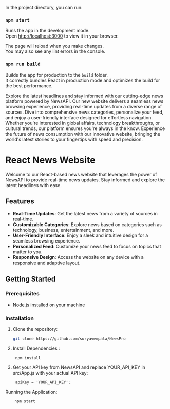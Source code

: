 In the project directory, you can run:

### `npm start`

Runs the app in the development mode.\
Open [http://localhost:3000](http://localhost:3000) to view it in your browser.

The page will reload when you make changes.\
You may also see any lint errors in the console.

### `npm run build`

Builds the app for production to the `build` folder.\
It correctly bundles React in production mode and optimizes the build for the best performance.

Explore the latest headlines and stay informed with our cutting-edge news platform powered by NewsAPI. Our new website delivers a seamless news browsing experience, providing real-time updates from a diverse range of sources. Dive into comprehensive news categories, personalize your feed, and enjoy a user-friendly interface designed for effortless navigation. Whether you're interested in global affairs, technology breakthroughs, or cultural trends, our platform ensures you're always in the know. Experience the future of news consumption with our innovative website, bringing the world's latest stories to your fingertips with speed and precision.


# React News Website

Welcome to our React-based news website that leverages the power of NewsAPI to provide real-time news updates. Stay informed and explore the latest headlines with ease.

## Features

- **Real-Time Updates**: Get the latest news from a variety of sources in real-time.
- **Customizable Categories**: Explore news based on categories such as technology, business, entertainment, and more.
- **User-Friendly Interface**: Enjoy a sleek and intuitive design for a seamless browsing experience.
- **Personalized Feed**: Customize your news feed to focus on topics that matter to you.
- **Responsive Design**: Access the website on any device with a responsive and adaptive layout.

## Getting Started

### Prerequisites

- [Node.js](https://nodejs.org/) installed on your machine

### Installation

1. Clone the repository:

   ```bash
   git clone https://github.com/suryavempala/NewsPro

2. Install Dependencies :

        npm install
3. Get your API key from NewsAPI and replace YOUR_API_KEY in src/App.js with your actual API key:

        apiKey = 'YOUR_API_KEY';

Running the Application:

        npm start

